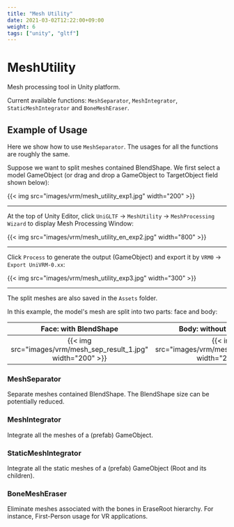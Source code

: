 ```yaml
---
title: "Mesh Utility"
date: 2021-03-02T12:22:00+09:00
weight: 6
tags: ["unity", "gltf"]
---
```


# MeshUtility

Mesh processing tool in Unity platform.

Current available functions: `MeshSeparator`, `MeshIntegrator`, `StaticMeshIntegrator` and `BoneMeshEraser`.

## Example of Usage

Here we show how to use `MeshSeparator`. The usages for all the functions are roughly the same.

Suppose we want to split meshes contained BlendShape.
We first select a model GameObject (or drag and drop a GameObject to TargetObject field shown below):

{{< img src="images/vrm/mesh_utility_exp1.jpg" width="200" >}}
<hr>

At the top of Unity Editor, click `UniGLTF` -> `MeshUtility` -> `MeshProcessing Wizard` to display Mesh Processing Window:

{{< img src="images/vrm/mesh_utility_en_exp2.jpg" width="800" >}}
<hr>

Click `Process` to generate the output (GameObject) and export it by `VRM0` -> `Export UniVRM-0.xx`:

{{< img src="images/vrm/mesh_utility_exp3.jpg" width="300" >}}
<hr>

The split meshes are also saved in the `Assets` folder.

In this example, the model's mesh are split into two parts: face and body:

Face: with BlendShape      | Body: without BlendShape
:-------------------------:|:-------------------------:
{{< img src="images/vrm/mesh_sep_result_1.jpg" width="200" >}} | {{< img src="images/vrm/mesh_sep_result_2.jpg" width="200" >}}

### MeshSeparator

Separate meshes contained BlendShape. The BlendShape size can be potentially reduced.

### MeshIntegrator

Integrate all the meshes of a (prefab) GameObject.

### StaticMeshIntegrator

Integrate all the static meshes of a (prefab) GameObject (Root and its children).

### BoneMeshEraser

Eliminate meshes associated with the bones in EraseRoot hierarchy. For instance, First-Person usage for VR applications.

